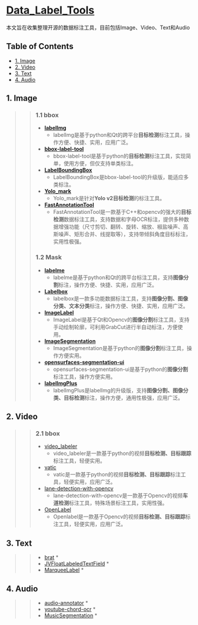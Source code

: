 # [Data_Label_Tools](https://github.com/mingx9527/Data_Label_Tools)
本文旨在收集整理开源的数据标注工具，目前包括Image、Video、Text和Audio

## Table of Contents
- [1. Image](#Image)
- [2. Video](#Video)
- [3. Text](#Text)
- [4. Audio](#Audio)

## <a name="Image"></a>1. Image
>> ### 1.1 bbox
>> - **[labelImg](https://github.com/tzutalin/labelImg)**
>>      * labelImg是基于python和Qt的跨平台**目标检测**标注工具，操作方便、快捷、实用，应用广泛。
>> - **[bbox-label-tool](https://github.com/puzzledqs/BBox-Label-Tool)**
>>      * bbox-label-tool是基于python的**目标检测**标注工具，实现简单，使用方便，但仅支持单类标注。 
>> - **[LabelBoundingBox](https://github.com/hjptriplebee/LabelBoundingBox)**
>>      * LabelBoundingBox是bbox-label-tool的升级版，能适应多类标注。
>> - **[Yolo_mark](https://github.com/AlexeyAB/Yolo_mark)**
>>      * Yolo_mark是针对**Yolo v2目标检测**的标注工具。
>> - **[FastAnnotationTool](https://github.com/christopher5106/FastAnnotationTool)**
>>      * FastAnnotationTool是一款基于C++和opencv的强大的**目标检测**数据标注工具，支持数据和字母OCR标注，提供多种数据增强功能（尺寸剪切、翻转、旋转、缩放、椒盐噪声、高斯噪声、矩形合并、线提取等），支持带倾斜角度目标标注，实用性极强。
>> ### 1.2 Mask
>> - **[labelme](https://github.com/wkentaro/labelme)**
>>      * labelme是基于python和Qt的跨平台标注工具，支持**图像分割**标注，操作方便、快捷、实用，应用广泛。
>> - **[Labelbox](https://github.com/Labelbox/Labelbox)**
>>      * labelbox是一款多功能数据标注工具，支持**图像分割、图像分类、文本分类**标注，操作方便、快捷、实用，应用广泛。
>> - **[ImageLabel](https://github.com/lanbing510/ImageLabel)**
>>      * ImageLabel是基于Qt和Opencv的**图像分割**标注工具，支持手动绘制轮廓，可利用GrabCut进行半自动标注，方便使用。
>> - **[ImageSegmentation](https://github.com/AKSHAYUBHAT/ImageSegmentation)**
>>      * ImageSegmentation是基于python的**图像分割**标注工具，操作方便实用。
>> - **[opensurfaces-segmentation-ui](https://github.com/seanbell/opensurfaces-segmentation-ui)**
>>      * opensurfaces-segmentation-ui是基于python的**图像分割**标注工具，操作方便实用。
>> - **[labelImgPlus](https://github.com/lzx1413/labelImgPlus)**
>>      * labelImgPlus是labelImg的升级版，支持**图像分割、图像分类、目标检测**标注，操作方便，通用性极强，应用广泛。

## <a name="Video"></a>2. Video
>> ### 2.1 bbox
>> - [video_labeler](https://github.com/hahnyuan/video_labeler)
>>      * video_labeler是一款基于python的视频**目标检测、目标跟踪**标注工具，轻便实用。
>> - [vatic](https://github.com/cvondrick/vatic)
>>      * vatic是一款基于python的视频**目标检测、目标跟踪**标注工具，轻便实用，应用广泛。
>> - [lane-detection-with-opencv](https://github.com/ckirksey3/lane-detection-with-opencv)
>>      * lane-detection-with-opencv是一款基于Opencv的视频**车道检测**标注工具，特殊场景标注工具，实用性强。
>> - [OpenLabel](https://github.com/liushu1231/OpenLabel)
>>      * Openlabel是一款基于Opencv的视频**目标检测、目标跟踪**标注工具，轻便实用，应用广泛。

## <a name="Text"></a>3. Text
>> - [brat](http://blog.csdn.net/dlyldxwl/article/details/76272707)
>>    *
>> - [JVFloatLabeledTextField](https://github.com/jverdi/JVFloatLabeledTextField)
>>    *
>> - [MarqueeLabel](https://github.com/cbpowell/MarqueeLabel)
>>    *

## <a name="Audio"></a>4. Audio
>> - [audio-annotator](https://github.com/CrowdCurio/audio-annotator)
>>    *
>> - [youtube-chord-ocr](https://github.com/henridwyer/youtube-chord-ocr)
>>    *
>> - [MusicSegmentation](https://github.com/torogmw/MusicSegmentation)
>>    *
